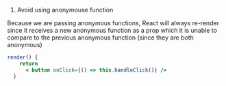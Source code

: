 1.  Avoid using anonymouse function

Because we are passing anonymous functions, React will always re-render since it receives a new anonymous function as a prop which it is unable to compare to the previous anonymous function (since they are both anonymous)

```jsx
render() { 
    return 
      < button onClick={() => this.handleClick()} /> 
  }
```
